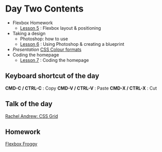 # Day Two Contents

- Flexbox Homework
  - [Lesson 5](lesson05) : Flexbox layout & positioning
- Taking a design
  - Photoshop: how to use
  - [Lesson 6](lesson06) : Using Photoshop & creating a blueprint
- _Presentation_ [CSS Colour formats](https://docs.google.com/presentation/d/14caeCSPveUTEQkNgZM9OAHcgii5QXsWYxdouCOC9N6s/edit#slide=id.p)
- Coding the homepage
  - [Lesson 7](lesson07) : Coding the homepage

## Keyboard shortcut of the day

**CMD-C / CTRL-C** : Copy
**CMD-V / CTRL-V** : Paste
**CMD-X / CTRL-X** : Cut

## Talk of the day

[Rachel Andrew: CSS Grid](https://www.youtube.com/watch?v=tjHOLtouElA)

## Homework

[Flexbox Froggy](http://flexboxfroggy.com/)